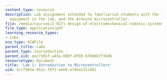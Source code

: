 ```yaml
---
content_type: resource
description: Lab assignment intended to familiarize students with the lab space, the
  equipment in the lab, and the Arduino microcontroller.
file: /media/courses/2-017j-design-of-electromechanical-robotic-systems-fall-2009/3ccf965e951cf972e6b9e74ba13114b2_MIT2_017JF09_lab1.pdf
file_type: application/pdf
learning_resource_types:
- Labs
ocw_type: OCWFile
parent_title: Labs
parent_type: CourseSection
parent_uid: eec7391f-a43a-696f-8f85-b7b86b7f34db
resourcetype: Document
title: 'Lab 1: Introduction to Microcontrollers'
uid: 3ccf965e-951c-f972-e6b9-e74ba13114b2
---
```

